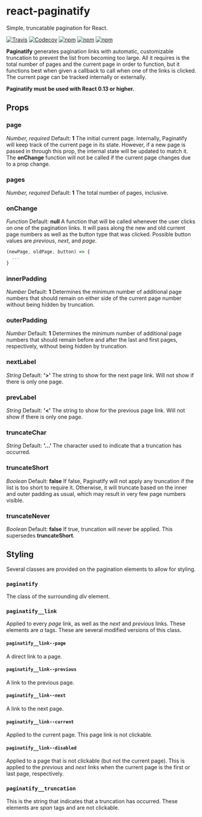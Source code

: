 # react-paginatify
Simple, truncatable pagination for React.

[![Travis](https://img.shields.io/travis/bsokol/react-paginatify.svg?https://travis-ci.org/briansokol/react-paginatify.svg?branch=master&style=flat-square)](https://travis-ci.org/briansokol/react-paginatify)
[![Codecov](https://img.shields.io/codecov/c/github/briansokol/react-paginatify.svg?style=flat-square)](https://github.com/briansokol/react-paginatify)
[![npm](https://img.shields.io/npm/dt/react-paginatify.svg)](https://www.npmjs.com/package/react-paginatify)
[![npm](https://img.shields.io/npm/v/react-paginatify.svg?style=flat-square)](https://www.npmjs.com/package/react-paginatify)
[![npm](https://img.shields.io/npm/l/react-paginatify.svg?style=flat-square)](https://www.npmjs.com/package/react-paginatify)

**Paginatify** generates pagination links with automatic, customizable truncation to prevent the list from becoming too large. All it requires is the total number of pages and the current page in order to function, but it functions best when given a callback to call when one of the links is clicked. The current page can be tracked internally or externally.

**Paginatify must be used with React 0.13 or higher.**

## Props

### page
*Number, required*
Default: **1**
The initial current page. Internally, Paginatify will keep track of the current page in its state. However, if a new page is passed in through this prop, the internal state will be updated to match it. The **onChange** function will not be called if the current page changes due to a prop change.

### pages
*Number, required*
Default: **1**
The total number of pages, inclusive.

### onChange
*Function*
Default: **null**
A function that will be called whenever the user clicks on one of the pagination links. It will pass along the new and old current page numbers as well as the button type that was clicked. Possible button values are *previous*, *next*, and *page*.
```javascript
(newPage, oldPage, button) => {
  ...
}
```

### innerPadding
*Number*
Default: **1**
Determines the minimum number of additional page numbers that should remain on either side of the current page number without being hidden by truncation.

### outerPadding
*Number*
Default: **1**
Determines the minimum number of additional page numbers that should remain before and after the last and first pages, respectively, without being hidden by truncation.

### nextLabel
*String*
Default: **'>'**
The string to show for the next page link. Will not show if there is only one page.

### prevLabel
*String*
Default: **'<'**
The string to show for the previous page link. Will not show if there is only one page.

### truncateChar
*String*
Default: **'…'**
The character used to indicate that a truncation has occurred.

### truncateShort
*Boolean*
Default: **false**
If false, Paginatify will not apply any truncation if the list is too short to require it. Otherwise, it will truncate based on the inner and outer padding as usual, which may result in very few page numbers visible.

### truncateNever
*Boolean*
Default: **false**
If true, truncation will never be applied. This supersedes **truncateShort**.

## Styling

Several classes are provided on the pagination elements to allow for styling.

### `paginatify`
The class of the surrounding *div* element.

### `paginatify__link`
Applied to every *page* link, as well as the *next* and *previous* links. These elements are *a* tags. These are several modified versions of this class.

#### `paginatify__link--page`
A direct link to a page.

#### `paginatify__link--previous`
A link to the previous page.

#### `paginatify__link--next`
A link to the next page.

#### `paginatify__link--current`
Applied to the current page. This page link is not clickable.

#### `paginatify__link--disabled`
Applied to a page that is not clickable (but not the current page). This is applied to the *previous* and *next* links when the current page is the first or last page, respectively.

### `paginatify__truncation`
This is the string that indicates that a truncation has occurred. These elements are *span* tags and are not clickable.